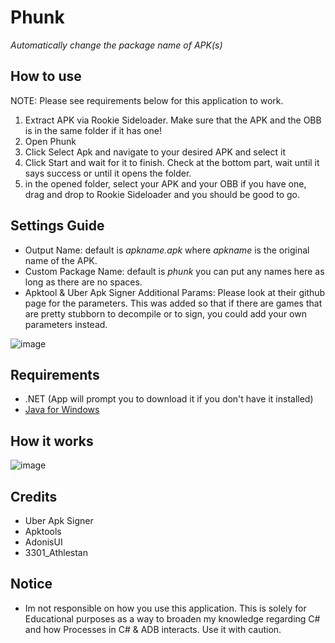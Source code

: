 # Phunk
*Automatically change the package name of APK(s)*

## How to use
NOTE: Please see requirements below for this application to work.
1. Extract APK via Rookie Sideloader. Make sure that the APK and the OBB is in the same folder if it has one!
2. Open Phunk
3. Click Select Apk and navigate to your desired APK and select it
4. Click Start and wait for it to finish. Check at the bottom part, wait until it says success or until it opens the folder.
5. in the opened folder, select your APK and your OBB if you have one, drag and drop to Rookie Sideloader and you should be good to go.

## Settings Guide
- Output Name: default is _apkname.apk_ where _apkname_ is the original name of the APK.
- Custom Package Name: default is _phunk_ you can put any names here as long as there are no spaces.
- Apktool & Uber Apk Signer Additional Params: Please look at their github page for the parameters. This was added so that if there are games that are pretty stubborn to decompile or to sign, you could add your own parameters
instead.


![image](https://i.imgur.com/aEvKOcQ.png)

## Requirements
* .NET (App will prompt you to download it if you don't have it installed)
* [Java for Windows](https://www.java.com/download/ie_manual.jsp)

## How it works
![image](https://github.com/shibadevs/phunk/assets/154506302/b472a882-de6f-4d1d-996e-d9d06937184d)


## Credits
* Uber Apk Signer
* Apktools
* AdonisUI
* 3301_Athlestan

## Notice
* Im not responsible on how you use this application. This is solely for Educational purposes as a way to broaden my knowledge regarding C# and how Processes in C# & ADB interacts.
  Use it with caution.

  
